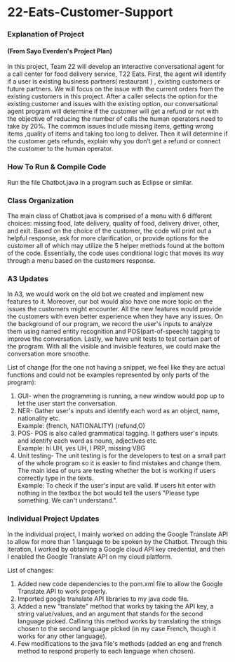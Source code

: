 # 22-Eats-Customer-Support
### Explanation of Project
#### (From Sayo Everden's Project Plan)
In this project, Team 22 will develop an interactive conversational agent for a call center for food delivery service, T22 Eats. First, the agent will identify if a user is existing business partners( restaurant ) , existing customers or future partners. We will focus on the issue with the current orders from the existing customers in this project. After a caller selects the option for the existing customer and issues with the existing option, our conversational agent program will determine if the customer will get a refund or not with the objective of reducing the number of calls the human operators need to take by 20%.  The common issues include missing items, getting wrong items ,quality of items and taking too long to deliver. Then it will determine if the customer gets refunds, explain why you don’t get a refund or connect the customer to the human operator. 

### How To Run & Compile Code
Run the file Chatbot.java in a program such as Eclipse or similar. 

### Class Organization
The main class of Chatbot.java is comprised of a menu with 6 different choices: missing food, late delivery, quality of food, delivery driver, other, and exit. Based on the choice of the customer, the code will print out a helpful response, ask for more clarification, or provide options for the customer all of which may utilize the 5 helper methods found at the bottom of the code. Essentially, the code uses conditional logic that moves its way through a menu based on the customers response.
### A3 Updates
In A3, we would work on the old bot we created and implement new features to it. Moreover, our bot would also have one more topic on the issues the customers might encounter. All the new features would provide the customers with even better experience when they have any issues. On the background of our program, we record the user's inputs to analyze them using named entity recognition and POS(part-of-speech) tagging to improve the conversation. Lastly, we have unit tests to test certain part of the program. With all the visible and invisible features, we could make the conversation more smoothe.

List of change (for the one not having a snippet, we feel like they are actual functions and could not be examples represented by only parts of the program):
1. GUI- when the programming is running, a new window would pop up to let the user start the conversation.
2. NER- Gather user's inputs and identify each word as an object, name, nationality etc.\
Example: (french, NATIONALITY) (refund,O) 
4. POS- POS is also called grammatical tagging. It gathers user's inputs and identify each word as nouns, adjectives etc.\
Example: hi   UH, yes   UH, I   PRP, missing VBG
5. Unit testing- The unit testing is for the developers to test on a small part of the whole program so it is easier to find mistakes and change them. The main idea of ours are testing whether the bot is working if users correctly type in the texts.\
Example: To check if the user's input are valid. If users hit enter with nothing in the textbox the bot would tell the users "Please type something. We can't understand.".

### Individual Project Updates
In the individual project, I mainly worked on adding the Google Translate API to allow for more than 1 language to be spoken by the Chatbot. Through this iteration, I worked by obtaining a Google cloud API key credential, and then I enabled the Google Translate API on my cloud platform.

List of changes:
1. Added new code dependencies to the pom.xml file to allow the Google Translate API to work properly.
2. Imported google translate API libraries to my java code file.
3. Added a new "translate" method that works by taking the API key, a string value/values, and an argument that stands for the second language picked. Callinng this method works by translating the strings chosen to the second language picked (in my case French, though it works for any other language).
4. Few modifications to the java file's methods (added an eng and french method to respond properly to each language when chosen).
